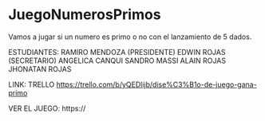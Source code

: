 # JuegoNumerosPrimos
Vamos a jugar si un numero es primo o no con el lanzamiento de 5 dados.

ESTUDIANTES:
RAMIRO MENDOZA (PRESIDENTE)
EDWIN ROJAS (SECRETARIO)
ANGELICA CANQUI
SANDRO MASSI
ALAIN ROJAS
JHONATAN ROJAS

LINK: TRELLO
https://trello.com/b/yQEDlijb/dise%C3%B1o-de-juego-gana-primo

VER EL JUEGO:
https://
